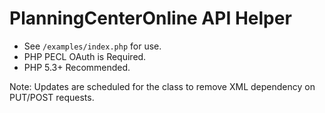 # PlanningCenterOnline API Helper

* See `/examples/index.php` for use.
* PHP PECL OAuth is Required.
* PHP 5.3+ Recommended. 


Note: Updates are scheduled for the class to remove XML dependency on PUT/POST requests. 